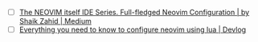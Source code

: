 - [ ] [The NEOVIM itself IDE Series. Full-fledged Neovim Configuration | by Shaik Zahid | Medium](https://medium.com/@shaikzahid0713/the-neovim-series-32163eb1f5d0)
- [ ] [Everything you need to know to configure neovim using lua | Devlog](https://vonheikemen.github.io/devlog/tools/configuring-neovim-using-lua/)